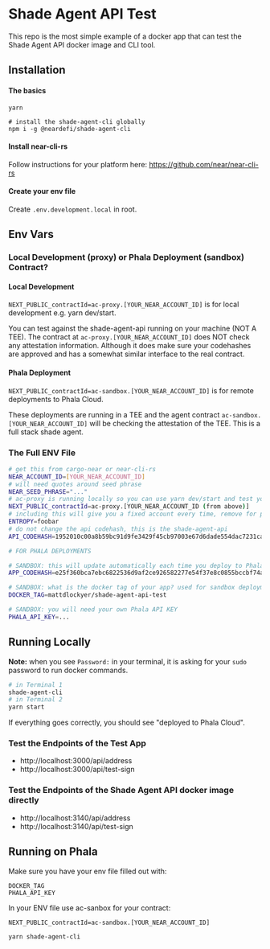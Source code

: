 # Shade Agent API Test

This repo is the most simple example of a docker app that can test the Shade Agent API docker image and CLI tool.

## Installation

#### The basics

```
yarn

# install the shade-agent-cli globally
npm i -g @neardefi/shade-agent-cli
```

#### Install near-cli-rs

Follow instructions for your platform here: https://github.com/near/near-cli-rs

#### Create your env file

Create `.env.development.local` in root.

## Env Vars

### Local Development (proxy) or Phala Deployment (sandbox) Contract?

#### Local Development

`NEXT_PUBLIC_contractId=ac-proxy.[YOUR_NEAR_ACCOUNT_ID]` is for local development e.g. yarn dev/start.

You can test against the shade-agent-api running on your machine (NOT A TEE). The contract at `ac-proxy.[YOUR_NEAR_ACCOUNT_ID]` does NOT check any attestation information. Although it does make sure your codehashes are approved and has a somewhat similar interface to the real contract.

#### Phala Deployment

`NEXT_PUBLIC_contractId=ac-sandbox.[YOUR_NEAR_ACCOUNT_ID]` is for remote deployments to Phala Cloud.

These deployments are running in a TEE and the agent contract `ac-sandbox.[YOUR_NEAR_ACCOUNT_ID]` will be checking the attestation of the TEE. This is a full stack shade agent.

### The Full ENV File

```bash
# get this from cargo-near or near-cli-rs
NEAR_ACCOUNT_ID=[YOUR_NEAR_ACCOUNT_ID]
# will need quotes around seed phrase
NEAR_SEED_PHRASE="..."
# ac-proxy is running locally so you can use yarn dev/start and test your app against the locally running shade agent api
NEXT_PUBLIC_contractId=ac-proxy.[YOUR_NEAR_ACCOUNT_ID (from above)]
# including this will give you a fixed account every time, remove for production use as each TEE should boot with a new ephemeral NEAR account ID
ENTROPY=foobar
# do not change the api codehash, this is the shade-agent-api
API_CODEHASH=1952010c00a8b59bc91d9fe3429f45cb97003e67d6dade554dac7231caa65ab5

# FOR PHALA DEPLOYMENTS

# SANDBOX: this will update automatically each time you deploy to Phala with a new image of your app pushed to docker hub
APP_CODEHASH=e25f360bca7ebc6822536d9af2ce926582277e54f37e8c0855bccbf74aac1731

# SANDBOX: what is the docker tag of your app? used for sandbox deployments on Phala
DOCKER_TAG=mattdlockyer/shade-agent-api-test

# SANDBOX: you will need your own Phala API KEY
PHALA_API_KEY=...
```

## Running Locally

**Note:** when you see `Password:` in your terminal, it is asking for your `sudo` password to run docker commands.

```bash
# in Terminal 1
shade-agent-cli
# in Terminal 2
yarn start
```

If everything goes correctly, you should see "deployed to Phala Cloud".

### Test the Endpoints of the Test App

-   http://localhost:3000/api/address
-   http://localhost:3000/api/test-sign

### Test the Endpoints of the Shade Agent API docker image directly

-   http://localhost:3140/api/address
-   http://localhost:3140/api/test-sign

## Running on Phala

Make sure you have your env file filled out with:

```
DOCKER_TAG
PHALA_API_KEY
```

In your ENV file use ac-sanbox for your contract:

`NEXT_PUBLIC_contractId=ac-sandbox.[YOUR_NEAR_ACCOUNT_ID]`

```bash
yarn shade-agent-cli
```
